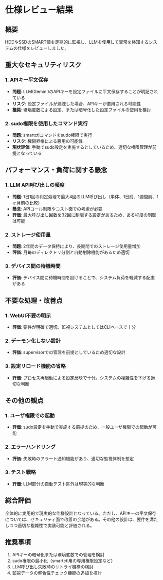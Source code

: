 # 仕様レビュー結果

## 概要
HDDやSSDのSMART値を定期的に監視し、LLMを使用して異常を検知するシステムの仕様をレビューしました。

## 重大なセキュリティリスク

### 1. APIキー平文保存
- **問題**: LLM(Gemini)のAPIキーを設定ファイルに平文保存することが明記されている
- **リスク**: 設定ファイルが漏洩した場合、APIキーが悪用される可能性
- **推奨**: 環境変数による設定、または暗号化した設定ファイルの使用を検討

### 2. sudo権限を使用したコマンド実行
- **問題**: smartctlコマンドをsudo権限で実行
- **リスク**: 権限昇格による悪用の可能性
- **現状評価**: 手動でsudo設定を実施するとしているため、適切な権限管理が前提となっている

## パフォーマンス・負荷に関する懸念

### 1. LLM API呼び出しの頻度
- **問題**: 1日1回の判定処理で最大4回のLLM呼び出し（単体、1日前、1週間前、1ヶ月前の比較）
- **懸念**: APIコール制限やコスト面での考慮が必要
- **評価**: 最大呼び出し回数を32回に制限する設定があるため、ある程度の制御は可能

### 2. ストレージ使用量
- **問題**: 2年間のデータ保持により、長期間でのストレージ使用量増加
- **評価**: 月毎のディレクトリ分割と自動削除機能があるため適切

### 3. デバイス間の待機時間
- **評価**: デバイス間に待機時間を設けることで、システム負荷を軽減する配慮がある

## 不要な処理・改善点

### 1. WebUI不要の明示
- **評価**: 要件が明確で適切。監視システムとしてはCLIベースで十分

### 2. デーモン化しない設計
- **評価**: supervisorでの管理を前提としているため適切な設計

### 3. 設定リロード機能の省略
- **評価**: プロセス再起動による設定反映で十分。システムの複雑性を下げる適切な判断

## その他の観点

### 1. ユーザ権限での起動
- **評価**: sudo設定を手動で実施する前提のため、一般ユーザ権限での起動が可能

### 2. エラーハンドリング
- **評価**: 失敗時のアラート通知機能があり、適切な監視体制を想定

### 3. テスト戦略
- **評価**: LLM部分の自動テスト除外は現実的な判断

## 総合評価

全体的に実用的で現実的な仕様設計となっている。ただし、APIキーの平文保存については、セキュリティ面で改善の余地がある。その他の設計は、要件を満たしつつ適切な複雑性で実装可能と評価される。

## 推奨事項

1. APIキーの暗号化または環境変数での管理を検討
2. sudo権限の最小化（smartctl用の専用権限設定など）
3. LLM呼び出し失敗時のリトライ機構の検討
4. 監視データの整合性チェック機能の追加を検討